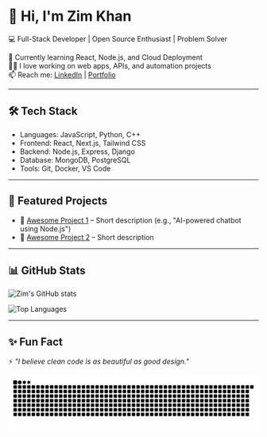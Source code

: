 # 👋 Hi, I'm Zim Khan

💻 Full-Stack Developer | Open Source Enthusiast | Problem Solver  

🌱 Currently learning React, Node.js, and Cloud Deployment  
👨‍💻 I love working on web apps, APIs, and automation projects  
📫 Reach me: [LinkedIn](https://linkedin.com/in/mhzimkhan) | [Portfolio](https://zimkhan.me)  

---

## 🛠 Tech Stack
- Languages: JavaScript, Python, C++  
- Frontend: React, Next.js, Tailwind CSS  
- Backend: Node.js, Express, Django  
- Database: MongoDB, PostgreSQL  
- Tools: Git, Docker, VS Code  

---

## 🚀 Featured Projects
- 🔗 [Awesome Project 1](https://github.com/username/project1) – Short description (e.g., "AI-powered chatbot using Node.js")  
- 🔗 [Awesome Project 2](https://github.com/username/project2) – Short description  

---

## 📊 GitHub Stats
![Zim's GitHub stats](https://github-readme-stats.vercel.app/api?username=yourusername&show_icons=true&theme=radical)

![Top Languages](https://github-readme-stats.vercel.app/api/top-langs/?username=yourusername&layout=compact&theme=radical)

---

## ✨ Fun Fact
⚡️ *"I believe clean code is as beautiful as good design."*

![github-contribution-grid-snake](https://github.com/BuseBeker/BuseBeker/blob/output/github-contribution-grid-snake-dark.svg)
